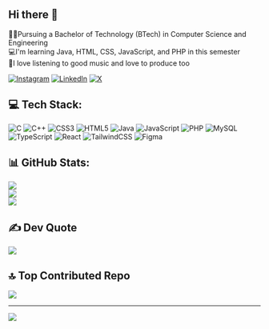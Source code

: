 ## Hi there 👋

<!--
**sumitsharma-code/sumitsharma-code** is a ✨ _special_ ✨ repository because its `README.md` (this file) appears on your GitHub profile.

Here are some ideas to get you started:

- 🔭 I’m currently working on ...
- 🌱 I’m currently learning ...
- 👯 I’m looking to collaborate on ...
- 🤔 I’m looking for help with ...
- 💬 Ask me about ...
- 📫 How to reach me: ...
- 😄 Pronouns: ...
- ⚡ Fun fact: ...
-->
👨‍🎓Pursuing a Bachelor of Technology (BTech) in Computer Science and Engineering<br>💻I'm learning Java, HTML, CSS, JavaScript, and PHP in this semester<br>🎹I love listening to good music and love to produce too

[![Instagram](https://img.shields.io/badge/Instagram-%23E4405F.svg?logo=Instagram&logoColor=white)](https://instagram.com/_sumiit13) [![LinkedIn](https://img.shields.io/badge/LinkedIn-%230077B5.svg?logo=linkedin&logoColor=white)](https://linkedin.com/in/sumiiitsharma) [![X](https://img.shields.io/badge/X-black.svg?logo=X&logoColor=white)](https://x.com/_sumiit13) 

## 💻 Tech Stack:
![C](https://img.shields.io/badge/c-%2300599C.svg?style=for-the-badge&logo=c&logoColor=white) ![C++](https://img.shields.io/badge/c++-%2300599C.svg?style=for-the-badge&logo=c%2B%2B&logoColor=white) ![CSS3](https://img.shields.io/badge/css3-%231572B6.svg?style=for-the-badge&logo=css3&logoColor=white) ![HTML5](https://img.shields.io/badge/html5-%23E34F26.svg?style=for-the-badge&logo=html5&logoColor=white) ![Java](https://img.shields.io/badge/java-%23ED8B00.svg?style=for-the-badge&logo=openjdk&logoColor=white) ![JavaScript](https://img.shields.io/badge/javascript-%23323330.svg?style=for-the-badge&logo=javascript&logoColor=%23F7DF1E) ![PHP](https://img.shields.io/badge/php-%23777BB4.svg?style=for-the-badge&logo=php&logoColor=white) ![MySQL](https://img.shields.io/badge/mysql-4479A1.svg?style=for-the-badge&logo=mysql&logoColor=white) ![TypeScript](https://img.shields.io/badge/typescript-%23007ACC.svg?style=for-the-badge&logo=typescript&logoColor=white) ![React](https://img.shields.io/badge/react-%2320232a.svg?style=for-the-badge&logo=react&logoColor=%2361DAFB) ![TailwindCSS](https://img.shields.io/badge/tailwindcss-%2338B2AC.svg?style=for-the-badge&logo=tailwind-css&logoColor=white) ![Figma](https://img.shields.io/badge/figma-%23F24E1E.svg?style=for-the-badge&logo=figma&logoColor=white)
## 📊 GitHub Stats:
![](https://github-readme-stats.vercel.app/api?username=sumitsharma-code&theme=dark&hide_border=false&include_all_commits=true&count_private=true)<br/>
![](https://github-readme-streak-stats.herokuapp.com/?user=sumitsharma-code&theme=dark&hide_border=false)<br/>
![](https://github-readme-stats.vercel.app/api/top-langs/?username=sumitsharma-code&theme=dark&hide_border=false&include_all_commits=true&count_private=true&layout=compact)


## ✍️ Dev Quote
![](https://quotes-github-readme.vercel.app/api?type=horizontal&theme=radical)

## 🔝 Top Contributed Repo
![](https://github-contributor-stats.vercel.app/api?username=sumitsharma-code&limit=5&theme=dark&combine_all_yearly_contributions=true)

---
[![](https://visitcount.itsvg.in/api?id=sumitsharma-code&icon=2&color=0)](https://visitcount.itsvg.in)

<!-- Proudly created with GPRM ( https://gprm.itsvg.in ) -->
